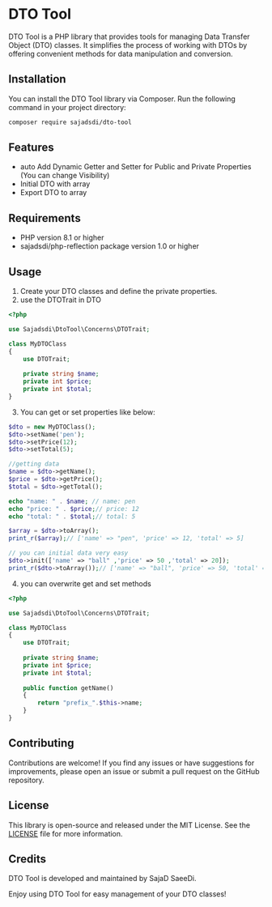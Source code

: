 # DTO Tool

DTO Tool is a PHP library that provides tools for managing Data Transfer Object (DTO) classes. It simplifies the process
of working with DTOs by offering convenient methods for data manipulation and conversion.

## Installation

You can install the DTO Tool library via Composer. Run the following command in your project directory:

```bash
composer require sajadsdi/dto-tool
```

## Features

- auto Add Dynamic Getter and Setter for Public and Private Properties (You can change Visibility)
- Initial DTO with array
- Export DTO to array

## Requirements

- PHP version 8.1 or higher
- sajadsdi/php-reflection package version 1.0 or higher

## Usage

1. Create your DTO classes and define the private properties.
2. use the DTOTrait in DTO

```php
<?php

use Sajadsdi\DtoTool\Concerns\DTOTrait;

class MyDTOClass
{
    use DTOTrait;
    
    private string $name;
    private int $price;
    private int $total;
}
```

3. You can get or set properties like below:

```php
$dto = new MyDTOClass();
$dto->setName('pen');
$dto->setPrice(12);
$dto->setTotal(5);

//getting data
$name = $dto->getName();
$price = $dto->getPrice();
$total = $dto->getTotal();

echo "name: " . $name; // name: pen
echo "price: " . $price;// price: 12
echo "total: " . $total;// total: 5

$array = $dto->toArray();
print_r($array);// ['name' => "pen", 'price' => 12, 'total' => 5]

// you can initial data very easy
$dto->init(['name' => "ball" ,'price' => 50 ,'total' => 20]);
print_r($dto->toArray());// ['name' => "ball", 'price' => 50, 'total' => 20]
```
4. you can overwrite get and set methods
```php
<?php

use Sajadsdi\DtoTool\Concerns\DTOTrait;

class MyDTOClass
{
    use DTOTrait;
    
    private string $name;
    private int $price;
    private int $total;
    
    public function getName()
    {
        return "prefix_".$this->name;
    }
}
```
## Contributing

Contributions are welcome! If you find any issues or have suggestions for improvements, please open an issue or submit a
pull request on the GitHub repository.

## License

This library is open-source and released under the MIT License. See
the [LICENSE](LICENSE) file for more information.

## Credits

DTO Tool is developed and maintained by SajaD SaeeDi.

Enjoy using DTO Tool for easy management of your DTO classes!
